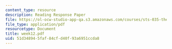 ```yaml
---
content_type: resource
description: Reading Response Paper
file: https://ol-ocw-studio-app-qa.s3.amazonaws.com/courses/sts-035-the-history-of-computing-spring-2004/51d348945faf84cfd40f93a6951ccda8_week12.pdf
file_type: application/pdf
resourcetype: Document
title: week12.pdf
uid: 51d34894-5faf-84cf-d40f-93a6951ccda8
---
```

